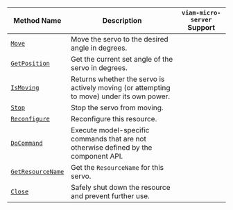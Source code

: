 <!-- prettier-ignore -->
| Method Name | Description | `viam-micro-server` Support |
| ----------- | ----------- | --------------------------- |
| [`Move`](/dev/reference/apis/components/servo/#move) | Move the servo to the desired angle in degrees. | <p class="center-text"><i class="fas fa-check" title="yes"></i></p> |
| [`GetPosition`](/dev/reference/apis/components/servo/#getposition) | Get the current set angle of the servo in degrees. | <p class="center-text"><i class="fas fa-check" title="yes"></i></p> |
| [`IsMoving`](/dev/reference/apis/components/servo/#ismoving) | Returns whether the servo is actively moving (or attempting to move) under its own power. |  |
| [`Stop`](/dev/reference/apis/components/servo/#stop) | Stop the servo from moving. | <p class="center-text"><i class="fas fa-check" title="yes"></i></p> |
| [`Reconfigure`](/dev/reference/apis/components/servo/#reconfigure) | Reconfigure this resource. |  |
| [`DoCommand`](/dev/reference/apis/components/servo/#docommand) | Execute model-specific commands that are not otherwise defined by the component API. |
| [`GetResourceName`](/dev/reference/apis/components/servo/#getresourcename) | Get the `ResourceName` for this servo. |  |
| [`Close`](/dev/reference/apis/components/servo/#close) | Safely shut down the resource and prevent further use. |  |
